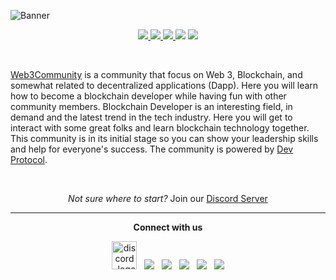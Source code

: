 <!-- markdownlint-disable-next-line -->
<!-- <img src="https://readme-typing-svg.herokuapp.com?size=40&center=true&vCenter=true&width=900&height=100&lines=Happy+thanksgiving++everyone✨"> -->


![Banner](https://user-images.githubusercontent.com/72812470/134735139-8dd74c7f-82b3-4a80-8e28-205ba04ce345.png)
<br>
<p align="center">
<a href= "https://github.com/web3community/web3community.github.io/issues" alt = "Open-issues">
  <img src = "https://img.shields.io/github/issues/web3community/web3community.github.io" target="blank" />
</a>
<a href="https://discord.gg/TSRwqx4K2v" alt="community-discord-server">
   <img src="https://img.shields.io/discord/835424705410236427?logo=discord&?style=for-the-badge&colorB=5865F2" target="blank" />
</a>
<a href= "https://github.com/web3community" alt = "Stars">
  <img src = "https://img.shields.io/github/stars/web3community?style=social" target="blank" />
</a>
<a href="https://twitter.com/web3community" alt="Follow Web3Community on Twitter">
<img src="https://img.shields.io/twitter/follow/web3community?label=Web3Community&style=social" /></a>
<a href="https://github.com/web3community/start-here" alt="License">
<img src="https://img.shields.io/github/license/web3community/start-here.svg" /></a>
</p>

<br>

[Web3Community](https://web3community.github.io/) is a community that focus on Web 3, Blockchain, and somewhat related to decentralized applications (Dapp). Here you will learn how to become a blockchain developer while having fun with other community members. Blockchain Developer is an interesting field, in demand and the latest trend in the tech industry. Here you will get to interact with some great folks and learn blockchain technology together. This community is in its initial stage so you can show your leadership skills and help for everyone's success. The community is powered by [Dev Protocol](https://devprotocol.xyz/).

<br>
<p>
<p align="center"><i>Not sure where to start?</i> Join our <a href="https://discord.gg/TSRwqx4K2v">Discord Server</a></p>
</p>

---

<p align="center"><strong>Connect with us</strong></p>
<p align="center"> 
<a href="https://discord.gg/TSRwqx4K2v"><img alt="discord_logo" 
src="https://discord.com/assets/3437c10597c1526c3dbd98c737c2bcae.svg" width="40px" height="45px"/></a>
&nbsp;
<a href="https://twitter.com/web3community"><img src="https://img.icons8.com/color/48/000000/twitter--v1.png"/></a>
&nbsp;
<a href="https://www.instagram.com/web3community"><img src="https://img.icons8.com/fluency/48/000000/instagram-new.png"/></a>
&nbsp;
<a href="mailto:web3opensourcecommunity@gmail.com"><img src="https://img.icons8.com/color/48/000000/apple-mail.png"/></a>
&nbsp;
<a href="https://github.com/web3community"><img src="https://img.icons8.com/fluency/48/000000/github.png"/></a>
&nbsp;
<a href="https://www.linkedin.com/company/web3community"><img src="https://img.icons8.com/fluency/48/000000/linkedin.png"/></a>
